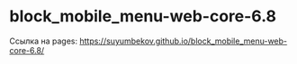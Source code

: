 # block_mobile_menu-web-core-6.8

Ссылка на pages: https://suyumbekov.github.io/block_mobile_menu-web-core-6.8/

